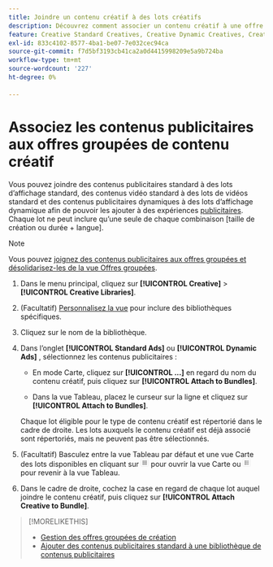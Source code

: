 ```yaml
---
title: Joindre un contenu créatif à des lots créatifs
description: Découvrez comment associer un contenu créatif à une offre groupée de contenu créatif.
feature: Creative Standard Creatives, Creative Dynamic Creatives, Creative Bundles
exl-id: 833c4102-8577-4ba1-be07-7e032cec94ca
source-git-commit: f7d5bf3193cb41ca2a0d4415998209e5a9b724ba
workflow-type: tm+mt
source-wordcount: '227'
ht-degree: 0%

---
```


# Associez les contenus publicitaires aux offres groupées de contenu créatif

<!-- Edit all, including the metadata and title, plus the links within TOC and bundle-manage.md, once this feature is available.  -->

Vous pouvez joindre des contenus publicitaires standard à des lots d’affichage standard, des contenus vidéo standard à des lots de vidéos standard et des contenus publicitaires dynamiques à des lots d’affichage dynamique afin de pouvoir les ajouter à des expériences [publicitaires](/help/creative/experiences/experience-about.md). Chaque lot ne peut inclure qu’une seule de chaque combinaison \[taille de création ou durée + langue\].

<!--
You can also detach a creative from a bundle to remove the association between the two, so that the creative is no longer used for experiences that target the bundle. Detaching a creative from the bundle doesn't delete the creative from the Creatives tab in your creative library.
-->

>[!NOTE]
>
>Vous pouvez <!-- also --> [joignez des contenus publicitaires aux offres groupées et désolidarisez-les de la vue Offres groupées](/help/creative/creative-libraries/bundle-manage.md).

<!-- Hide header until second procedure is available (if we add that):

## Attach creatives to creative bundles

-->

1. Dans le menu principal, cliquez sur **[!UICONTROL Creative]** > **[!UICONTROL Creative Libraries]**.

1. (Facultatif) [Personnalisez la vue](/help/creative/introduction/customize-data-views.md) pour inclure des bibliothèques spécifiques.

1. Cliquez sur le nom de la bibliothèque.

1. Dans l’onglet **[!UICONTROL Standard Ads]** ou **[!UICONTROL Dynamic Ads]** , sélectionnez les contenus publicitaires :

   * En mode Carte, cliquez sur **[!UICONTROL ...]** en regard du nom du contenu créatif, puis cliquez sur **[!UICONTROL Attach to Bundles]**.

   * Dans la vue Tableau, placez le curseur sur la ligne et cliquez sur **[!UICONTROL Attach to Bundles]**.

   Chaque lot éligible pour le type de contenu créatif est répertorié dans le cadre de droite. Les lots auxquels le contenu créatif est déjà associé sont répertoriés, mais ne peuvent pas être sélectionnés.

1. (Facultatif) Basculez entre la vue Tableau par défaut et une vue Carte des lots disponibles en cliquant sur ![Vue Carte](/help/creative/assets/card-view-button.png "Vue Carte") pour ouvrir la vue Carte ou ![Vue Tableau/liste](/help/creative/assets/table-view-button.png "Vue Tableau") pour revenir à la vue Tableau.

1. Dans le cadre de droite, cochez la case en regard de chaque lot auquel joindre le contenu créatif, puis cliquez sur **[!UICONTROL Attach Creative to Bundle]**.

<!-- Verify and edit all of the following, including the command names and where they're available -- not in UI yet as of 1/17. I'm not sure what the UI will really look like.

## Detach creatives from a creative bundle

1. In the main menu, click **[!UICONTROL Creative]**3/4> **[!UICONTROL Creative Libraries]**.

1. (Optional) [Customize the view](/help/creative/introduction/customize-data-views.md) to include specific libraries.

1. Click the library name.

1. Click the **[!UICONTROL Standard Ads]** or **[!UICONTROL Dynamic Ads]** tab.

1. Select the creative:

   * In card view, click **[!UICONTROL ...]** next to the creative name, and then click **[!UICONTROL Attach/Detach from Bundle]**.
     
   * In table view, hold the cursor over the row and click **[!UICONTROL Attach/Detach from Bundle]**.

   Each bundle that's eligible for the creative type is listed in the right frame. For bundles to which the creative is already attached, the check box is selected. To detach the creative for a bundle, deselect the check box.

1. In the right frame, deselect the check box next to each bundle from which to remove the creative, and then click **[!UICONTROL Attach Creatives to Bundle]**.

-->

<!-- What this should be like, but I don't think this will be implemented:

1. Select the creative:

   * In card view, click **[!UICONTROL ...]** next to the creative name, and then click **[!UICONTROL Detach from Bundle]**.
     
   * In table view, hold the cursor over the row and click **[!UICONTROL Detach from Bundle]**.

   Each bundle that's eligible for the creative type is listed in the right frame. Bundles to which the creative is already attached are listed but not selectable.

1. In the right frame, select the check box next to each bundle from which to remove the creative, and then click **[!UICONTROL Detach Creatives from Bundle]**.

1. Select the creative:

   * In card view, click **[!UICONTROL ...]** next to the creative name, and then click **[!UICONTROL Detach from Bundle]**.
     
   * In table view, hold the cursor over the row and click **[!UICONTROL Detach from Bundle]**.

   Each bundle that's eligible for the creative type is listed in the right frame. Bundles to which the creative is already attached are listed but not selectable.

1. In the right frame, select the check box next to each bundle from which to remove the creative, and then click **[!UICONTROL Detach Creatives from Bundle]**.

-->

>[!MORELIKETHIS]
>
>* [Gestion des offres groupées de création](/help/creative/creative-libraries/bundle-manage.md)
>* [Ajouter des contenus publicitaires standard à une bibliothèque de contenus publicitaires](creative-add-standard.md)
